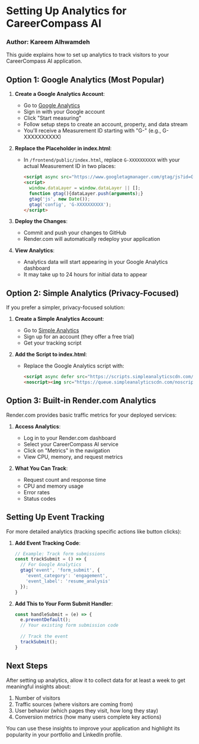 # Setting Up Analytics for CareerCompass AI
### Author: Kareem Alhwamdeh

This guide explains how to set up analytics to track visitors to your CareerCompass AI application.

## Option 1: Google Analytics (Most Popular)

1. **Create a Google Analytics Account**:
   - Go to [Google Analytics](https://analytics.google.com/)
   - Sign in with your Google account
   - Click "Start measuring"
   - Follow setup steps to create an account, property, and data stream
   - You'll receive a Measurement ID starting with "G-" (e.g., G-XXXXXXXXXX)

2. **Replace the Placeholder in index.html**:
   - In `/frontend/public/index.html`, replace `G-XXXXXXXXXX` with your actual Measurement ID in two places:
     ```html
     <script async src="https://www.googletagmanager.com/gtag/js?id=G-XXXXXXXXXX"></script>
     <script>
       window.dataLayer = window.dataLayer || [];
       function gtag(){dataLayer.push(arguments);}
       gtag('js', new Date());
       gtag('config', 'G-XXXXXXXXXX');
     </script>
     ```

3. **Deploy the Changes**:
   - Commit and push your changes to GitHub
   - Render.com will automatically redeploy your application

4. **View Analytics**:
   - Analytics data will start appearing in your Google Analytics dashboard
   - It may take up to 24 hours for initial data to appear

## Option 2: Simple Analytics (Privacy-Focused)

If you prefer a simpler, privacy-focused solution:

1. **Create a Simple Analytics Account**:
   - Go to [Simple Analytics](https://simpleanalytics.com/)
   - Sign up for an account (they offer a free trial)
   - Get your tracking script

2. **Add the Script to index.html**:
   - Replace the Google Analytics script with:
     ```html
     <script async defer src="https://scripts.simpleanalyticscdn.com/latest.js"></script>
     <noscript><img src="https://queue.simpleanalyticscdn.com/noscript.gif" alt="" referrerpolicy="no-referrer-when-downgrade" /></noscript>
     ```

## Option 3: Built-in Render.com Analytics

Render.com provides basic traffic metrics for your deployed services:

1. **Access Analytics**:
   - Log in to your Render.com dashboard
   - Select your CareerCompass AI service
   - Click on "Metrics" in the navigation
   - View CPU, memory, and request metrics

2. **What You Can Track**:
   - Request count and response time
   - CPU and memory usage
   - Error rates
   - Status codes

## Setting Up Event Tracking

For more detailed analytics (tracking specific actions like button clicks):

1. **Add Event Tracking Code**:
   ```javascript
   // Example: Track form submissions
   const trackSubmit = () => {
     // For Google Analytics
     gtag('event', 'form_submit', {
       'event_category': 'engagement',
       'event_label': 'resume_analysis'
     });
   }
   ```

2. **Add This to Your Form Submit Handler**:
   ```javascript
   const handleSubmit = (e) => {
     e.preventDefault();
     // Your existing form submission code
     
     // Track the event
     trackSubmit();
   }
   ```

## Next Steps

After setting up analytics, allow it to collect data for at least a week to get meaningful insights about:

1. Number of visitors
2. Traffic sources (where visitors are coming from)
3. User behavior (which pages they visit, how long they stay)
4. Conversion metrics (how many users complete key actions)

You can use these insights to improve your application and highlight its popularity in your portfolio and LinkedIn profile.